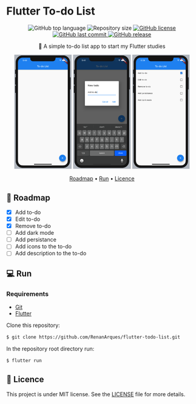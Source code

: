 # Flutter To-do List

<p align="center">
    <img alt="GitHub top language" src="https://img.shields.io/github/languages/top/RenanArques/flutter-todo-list">
    <img alt="Repository size" src="https://img.shields.io/github/repo-size/RenanArques/flutter-todo-list">
    <a href="https://github.com/RenanArques/flutter-todo-list/blob/master/LICENSE">
      <img alt="GitHub license" src="https://img.shields.io/github/license/RenanArques/flutter-todo-list">
    </a>
    <a href="https://github.com/RenanArques/flutter-todo-list/commits/master">
      <img alt="GitHub last commit" src="https://img.shields.io/github/last-commit/RenanArques/flutter-todo-list">
    </a>
    <a href="https://github.com/RenanArques/flutter-todo-list/releases">
      <img alt="GitHub release" src="https://img.shields.io/github/v/release/RenanArques/flutter-todo-list.svg?include_prereleases">
    </a>
</p>

<p align="center">
  📝 A simple to-do list app to start my Flutter studies
</p>

<p align="center">
  <img width="30%" src="./.github/assets/screen-00.png">
  <img width="30%" src="./.github/assets/screen-01.png">
  <img width="30%" src="./.github/assets/screen-02.png">
</p>

<p align="center">
 <a href="#dart-roadmap">Roadmap</a> •
 <a href="#computer-run">Run</a> •
 <a href="#page_with_curl-licence">Licence</a>
</p>

## :dart: Roadmap

- [x] Add to-do
- [x] Edit to-do
- [x] Remove to-do
- [ ] Add dark mode
- [ ] Add persistance
- [ ] Add icons to the to-do
- [ ] Add description to the to-do

## :computer: Run

### Requirements

- [Git](https://git-scm.com/downloads)
- [Flutter](https://flutter.dev/docs/get-started/install)

Clone this repository:

```sh
$ git clone https://github.com/RenanArques/flutter-todo-list.git
```

In the repository root directory run:

```sh
$ flutter run
```

## :page_with_curl: Licence

This project is under MIT license. See the [LICENSE](LICENSE) file for more details.

